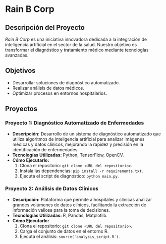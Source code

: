 # Rain B Corp

## Descripción del Proyecto
*Rain B Corp* es una iniciativa innovadora dedicada a la integración de inteligencia artificial en el sector de la salud. Nuestro objetivo es transformar el diagnóstico y tratamiento médico mediante tecnologías avanzadas.

## Objetivos
- Desarrollar soluciones de diagnóstico automatizado.
- Realizar análisis de datos médicos.
- Optimizar procesos en entornos hospitalarios.

## Proyectos
### Proyecto 1: Diagnóstico Automatizado de Enfermedades
- **Descripción:** Desarrollo de un sistema de diagnóstico automatizado que utiliza algoritmos de inteligencia artificial para analizar imágenes médicas y datos clínicos, mejorando la rapidez y precisión en la identificación de enfermedades.
- **Tecnologías Utilizadas:** Python, TensorFlow, OpenCV.
- **Cómo Ejecutarlo:**
  1. Clona el repositorio: `git clone <URL del repositorio>`.
  2. Instala las dependencias: `pip install -r requirements.txt`.
  3. Ejecuta el script de diagnóstico: `python main.py`.

### Proyecto 2: Análisis de Datos Clínicos
- **Descripción:** Plataforma que permite a hospitales y clínicas analizar grandes volúmenes de datos clínicos, facilitando la extracción de información valiosa para la toma de decisiones.
- **Tecnologías Utilizadas:** R, Pandas, Matplotlib.
- **Cómo Ejecutarlo:**
  1. Clona el repositorio: `git clone <URL del repositorio>`.
  2. Carga el conjunto de datos en el entorno R.
  3. Ejecuta el análisis: `source('analysis_script.R')`.
